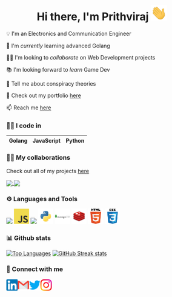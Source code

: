 <div id="intro">
    
<h1 align="center">Hi there, I'm Prithviraj <img height="40" src="assets/hi.gif"></h1>

</div>

<div id="about">

💡 I'm an Electronics and Communication Engineer

🌱 I'm _currently_ learning advanced Golang

👨‍🔧 I'm looking to _collaborate_ on Web Development projects

📚 I'm looking forward to _learn_ Game Dev

👻 Tell me about conspiracy theories

<!-- 💬 Ask me about the MCU -->

📃 Check out my portfolio [here](https://prtvi.github.io/portfolio/)

📫 Reach me [here](#connect)

</div>

<div id="codein">
    
<h3>👨‍💻 I code in</h3>

| Golang | JavaScript | Python |
| :----: | :--------: | :----: |

</div>

<div id="projects">

<h3>🧑‍🏫 My collaborations</h3>

Check out all of my projects [here](https://prtvi.github.io/allprojects.html)

<a href="https://github.com/prtvi/automation-using-hand-gestures">
  <img align="center" src="https://github-readme-stats.vercel.app/api/pin/?username=prtvi&repo=automation-using-hand-gestures" />
</a>
<a href="https://github.com/gokulBalaG/Smart-Agricare">
  <img align="center" src="https://github-readme-stats.vercel.app/api/pin/?username=gokulBalaG&repo=Smart-Agricare" />
</a>

</div>

<div id="tech">
    
<h3>⚙ Languages and Tools</h3>

<code><img height="40" src="https://www.vectorlogo.zone/logos/golang/golang-icon.svg"></code>
<code><img height="40" src="https://raw.githubusercontent.com/github/explore/80688e429a7d4ef2fca1e82350fe8e3517d3494d/topics/javascript/javascript.png"></code>
<code><img height="40" src="https://www.vectorlogo.zone/logos/nodejs/nodejs-icon.svg"></code>
<code><img height="40" src="https://raw.githubusercontent.com/github/explore/80688e429a7d4ef2fca1e82350fe8e3517d3494d/topics/python/python.png"></code>
<code><img height="40" src="https://raw.githubusercontent.com/github/explore/80688e429a7d4ef2fca1e82350fe8e3517d3494d/topics/mongodb/mongodb.png"></code>
<code><img height="40" src="https://raw.githubusercontent.com/github/explore/80688e429a7d4ef2fca1e82350fe8e3517d3494d/topics/redis/redis.png"></code>
<code><img height="40" src="https://raw.githubusercontent.com/github/explore/80688e429a7d4ef2fca1e82350fe8e3517d3494d/topics/html/html.png"></code>
<code><img height="40" src="https://raw.githubusercontent.com/github/explore/5c058a388828bb5fde0bcafd4bc867b5bb3f26f3/topics/css/css.png"></code>

<!-- <code><img height="40" src="https://www.vectorlogo.zone/logos/git-scm/git-scm-icon.svg"></code> -->
<!-- <code><img height="40" src="https://raw.githubusercontent.com/devicons/devicon/master/icons/linux/linux-original.svg"></code> -->
<!-- <code><img height="40" src="https://raw.githubusercontent.com/github/explore/80688e429a7d4ef2fca1e82350fe8e3517d3494d/topics/cpp/cpp.png"></code> -->
<!-- <code><img height="40" src="https://raw.githubusercontent.com/github/explore/5c058a388828bb5fde0bcafd4bc867b5bb3f26f3/topics/tensorflow/tensorflow.png"></code> -->
<!-- <code><img height="40" src="https://raw.githubusercontent.com/github/explore/80688e429a7d4ef2fca1e82350fe8e3517d3494d/topics/scikit-learn/scikit-learn.png"></code> -->
<!-- <code><img height="40" src="https://raw.githubusercontent.com/github/explore/80688e429a7d4ef2fca1e82350fe8e3517d3494d/topics/opencv/opencv.png"></code> -->
<!-- <code><img height="40" src="https://raw.githubusercontent.com/github/explore/80688e429a7d4ef2fca1e82350fe8e3517d3494d/topics/sql/sql.png"></code> -->
<!-- <code><img height="40" src="https://raw.githubusercontent.com/github/explore/80688e429a7d4ef2fca1e82350fe8e3517d3494d/topics/docker/docker.png"></code> -->

</div>

<div id="stats">

<h3>📊 Github stats</h3>

<!-- [![Prithviraj's GitHub stats](https://github-readme-stats.vercel.app/api?username=prtvi&hide=contribs&show_icons=true&count_private=true)](https://github.com/prtvi) -->

[![Top Languages](https://github-readme-stats.vercel.app/api/top-langs/?username=prtvi&exclude_repo=prtvi.github.io,portfolio,learn-git,arc,courses,fyp-progress&hide=jupyter%20notebook&langs_count=5&layout=compact)](https://github.com/prtvi)
[![GitHub Streak stats](https://github-readme-streak-stats.herokuapp.com?user=prtvi)](https://github.com/prtvi)

</div>

<div id="connect">

<h3>🔗 Connect with me</h3>

<a href="https://www.linkedin.com/in/prithviraj-vernekar-5830161b2/">
  <img align="left" alt="Prithviraj Vernekar | Linkedin" height="30" src="assets/linkedin.svg" />
</a>
<a href="mailto:prithvippv25@gmail.com">
  <img align="left" alt="Prithviraj Vernekar | Gmail" height="30" src="assets/gmail.svg" />
</a>
<a href="https://twitter.com/prtviv?lang=en">
  <img align="left" alt="Prithviraj Vernekar | Twitter" height="30" src="assets/twitter.svg" />
</a>
<a href="https://instagram.com/prtviv">
  <img align="left" alt="prtviv | Instagram" height="30" src="assets/instagram.svg" />
</a>

</div>
